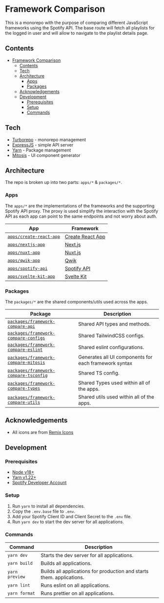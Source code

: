 # Framework Comparison

This is a monorepo with the purpose of comparing different JavaScript frameworks using the Spotify API. The base route will fetch all playlists for the logged in user and will allow to navigate to the playlist details page.

## Contents

- [Framework Comparison](#framework-comparison)
  - [Contents](#contents)
  - [Tech](#tech)
  - [Architecture](#architecture)
    - [Apps](#apps)
    - [Packages](#packages)
  - [Acknowledgements](#acknowledgements)
  - [Development](#development)
    - [Prerequisites](#prerequisites)
    - [Setup](#setup)
    - [Commands](#commands)

## Tech

- [Turborepo](https://turbo.build/repo) - monorepo management
- [ExpressJS](https://expressjs.com/) - simple API server
- [Yarn](https://yarnpkg.com/) - Package management
- [Mitosis](https://github.com/builderio/mitosis) - UI component generator

## Architecture

The repo is broken up into two parts: `apps/*` & `packages/*`.

### Apps

The `apps/*` are the implementations of the frameworks and the supporting Spotify API proxy. The proxy is used simplify the interaction with the Spotify API as each app can point to the same endpoints and not worry about auth.

| App                                                 | Framework                                         |
| --------------------------------------------------- | ------------------------------------------------- |
| [`apps/create-react-app`](./apps/create-react-app/) | [Create React App](https://create-react-app.dev/) |
| [`apps/nextjs-app`](./apps/nextjs-app/)             | [Next.js](https://nextjs.org/)                    |
| [`apps/nuxt-app`](./apps/nuxt-app/)                 | [Nuxt.js](https://nuxtjs.org/)                    |
| [`apps/qwik-app`](./apps/qwik-app/)                 | [Qwik](https://qwik.builder.io/)                  |
| [`apps/spotify-api`](./apps/spotify-api/)           | [Spotify API](https://developer.spotify.com/)     |
| [`apps/svelte-kit-app`](./apps/svelte-kit-app/)     | [Svelte Kit](https://kit.svelte.dev/)             |

### Packages

The `packages/*` are the shared components/utils used across the apps.

| Package                                                                         | Description                                           |
| ------------------------------------------------------------------------------- | ----------------------------------------------------- |
| [`packages/framework-compare-api`](./packages/framework-compare-api/)           | Shared API types and methods.                         |
| [`packages/framework-compare-configs`](./packages/framework-compare-configs/)   | Shared TailwindCSS configs.                           |
| [`packages/framework-compare-eslint`](./packages/framework-compare-eslint/)     | Shared eslint configurations.                         |
| [`packages/framework-compare-mitosis`](./packages/framework-compare-mitosis/)   | Generates all UI components for each framework syntax |
| [`packages/framework-compare-tsconfig`](./packages/framework-compare-tsconfig/) | Shared TS config.                                     |
| [`packages/framework-compare-types`](./packages/framework-compare-types/)       | Shared Types used within all of the apps.             |
| [`packages/framework-compare-utils`](./packages/framework-compare-utils/)       | Shared utils used within all of the apps.             |

## Acknowledgements

- All icons are from [Remix Icons](https://remixicon.com/)

## Development

### Prerequisites

- [Node v18+](https://nodejs.org/en/)
- [Yarn v1.22+](https://yarnpkg.com/)
- [Spotify Developer Account](https://developer.spotify.com/dashboard/login)

### Setup

1. Run `yarn` to install all dependencies.
1. Copy the `.env.base` file to `.env`.
1. Add your Spotify Client ID and Client Secret to the `.env` file.
1. Run `yarn dev` to start the dev server for all applications.

### Commands

| Command        | Description                                                           |
| -------------- | --------------------------------------------------------------------- |
| `yarn dev`     | Starts the dev server for all applications.                           |
| `yarn build`   | Builds all applications.                                              |
| `yarn preview` | Builds all applications for production and starts them. applications. |
| `yarn lint`    | Runs eslint on all applications.                                      |
| `yarn format`  | Runs prettier on all applications.                                    |
